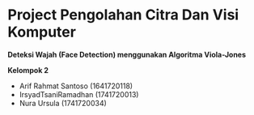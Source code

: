 # Project Pengolahan Citra Dan Visi Komputer

__Deteksi Wajah (Face Detection) menggunakan Algoritma Viola-Jones__



__Kelompok 2__

- Arif Rahmat Santoso (1641720118)
- IrsyadTsaniRamadhan (1741720013)
- Nura Ursula (1741720034)
